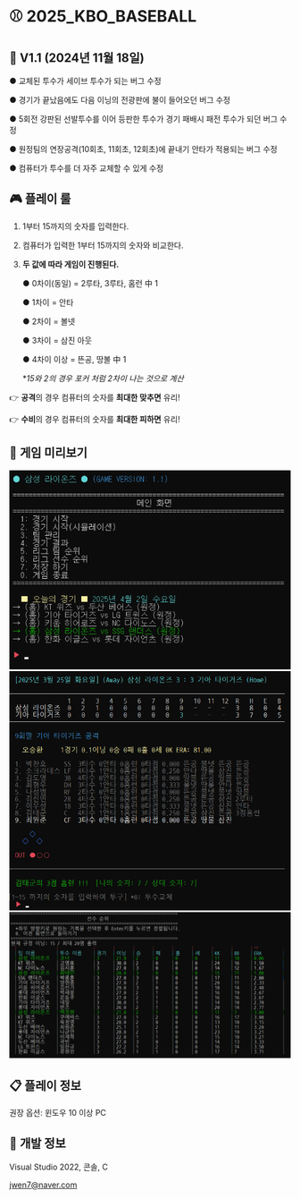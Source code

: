 # ⚾ 2025_KBO_BASEBALL

🏏 **V1.1** (2024년 11월 18일)
---

● 교체된 투수가 세이브 투수가 되는 버그 수정

● 경기가 끝났음에도 다음 이닝의 전광판에 불이 들어오던 버그 수정

● 5회전 강판된 선발투수를 이어 등판한 투수가 경기 패배시 패전 투수가 되던 버그 수정

● 원정팀의 연장공격(10회초, 11회초, 12회초)에 끝내기 안타가 적용되는 버그 수정

● 컴퓨터가 투수를 더 자주 교체할 수 있게 수정


## 🎮 플레이 룰
1. 1부터 15까지의 숫자를 입력한다.
2. 컴퓨터가 입력한 1부터 15까지의 숫자와 비교한다.
3. **두 값에 따라 게임이 진행된다.**
   
   ● 0차이(동일) = 2루타, 3루타, 홈런 中 1
   
   ● 1차이 = 안타
   
   ● 2차이 = 볼넷

   ● 3차이 = 삼진 아웃

   ● 4차이 이상 = 뜬공, 땅볼 中 1

   **15와 2의 경우 포커 처럼 2차이 나는 것으로 계산*
   

👉 **공격**의 경우 컴퓨터의 숫자를 **최대한 맞추면** 유리!

👉 **수비**의 경우 컴퓨터의 숫자를 **최대한 피하면** 유리!


## 🔎 게임 미리보기
![S4](https://github.com/Ahwhi/2025_KBO_BASEBALL_GAME/blob/main/%ED%94%8C%EB%A0%88%EC%9D%B4%EC%8A%A4%ED%81%AC%EB%A6%B0%EC%83%B71.png)
![S2](https://github.com/Ahwhi/2025_KBO_BASEBALL_GAME/blob/main/%ED%94%8C%EB%A0%88%EC%9D%B4%EC%8A%A4%ED%81%AC%EB%A6%B0%EC%83%B72.png)
![S3](https://github.com/Ahwhi/2025_KBO_BASEBALL_GAME/blob/main/%ED%94%8C%EB%A0%88%EC%9D%B4%EC%8A%A4%ED%81%AC%EB%A6%B0%EC%83%B73.png)


## 📋 플레이 정보
권장 옵션: 윈도우  10 이상 PC

## 🧾 개발 정보
Visual Studio 2022, 콘솔, C

jwen7@naver.com
